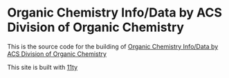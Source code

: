# Organic Chemistry Info/Data by ACS Division of Organic Chemistry

This is the source code for the building of [Organic Chemistry Info/Data by ACS Division of Organic Chemistry](https://organicchemistrydata.org)

This site is built with [11ty](https://www.11ty.dev/)
